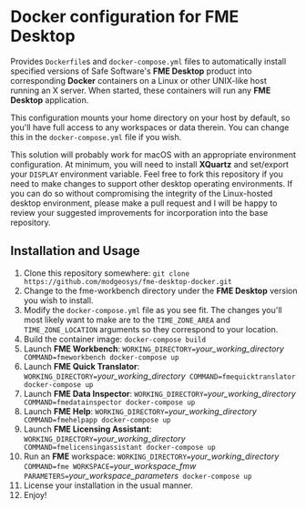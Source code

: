 # Docker configuration for FME Desktop

Provides `Dockerfile`s and `docker-compose.yml` files to
automatically install specified versions of Safe Software's
**FME Desktop** product into corresponding **Docker** containers
on a Linux or other UNIX-like host running an X server.  When
started, these containers will run any **FME Desktop** application.

This configuration mounts your home directory on your host by
default, so you'll have full access to any workspaces or data
therein.  You can change this in the `docker-compose.yml` file if
you wish.

This solution will probably work for macOS with an appropriate
environment configuration.  At minimum, you will need to install
**XQuartz** and set/export your `DISPLAY` environment variable.
Feel free to fork this repository if you need to make changes to
support other desktop operating environments.  If you can do so
without compromising the integrity of the Linux-hosted desktop
environment, please make a pull request and I will be happy to
review your suggested improvements for incorporation into the base
repository.

## Installation and Usage
1. Clone this repository somewhere:
`git clone https://github.com/modgeosys/fme-desktop-docker.git`
2. Change to the fme-workbench directory under the **FME Desktop**
version you wish to install.
3. Modify the `docker-compose.yml` file as you see fit.  The
changes you'll most likely want to make are to the `TIME_ZONE_AREA`
and `TIME_ZONE_LOCATION` arguments so they correspond to your
location.
4. Build the container image: `docker-compose build`
5. Launch **FME Workbench**: `WORKING_DIRECTORY=`*your_working_directory*` COMMAND=fmeworkbench docker-compose up`
6. Launch **FME Quick Translator**: `WORKING_DIRECTORY=`*your_working_directory*` COMMAND=fmequicktranslator docker-compose up`
7. Launch **FME Data Inspector**: `WORKING_DIRECTORY=`*your_working_directory*` COMMAND=fmedatainspector docker-compose up`
8. Launch **FME Help**: `WORKING_DIRECTORY=`*your_working_directory*` COMMAND=fmehelpapp docker-compose up`
9. Launch **FME Licensing Assistant**: `WORKING_DIRECTORY=`*your_working_directory*` COMMAND=fmelicensingassistant docker-compose up`
10. Run an **FME** workspace: `WORKING_DIRECTORY=`*your_working_directory*` COMMAND=fme WORKSPACE=`*your_workspace_fmw*` PARAMETERS=`*your_workspace_parameters*` docker-compose up`
11. License your installation in the usual manner.
12. Enjoy!